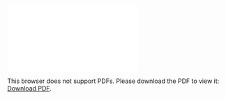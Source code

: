 <object data="christ-in-song/CIS1908pdfs/610.pdf" type="application/pdf" width="100%" height="1024px">
    <embed src="christ-in-song/CIS1908pdfs/610.pdf">
        <p>This browser does not support PDFs. Please download the PDF to view it: <a href="christ-in-song/CIS1908pdfs/610.pdf">Download PDF</a>.</p>
    </embed>
</object>
